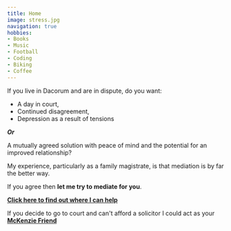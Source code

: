 ```yaml
---
title: Home
image: stress.jpg
navigation: true
hobbies: 
- Books
- Music
- Football
- Coding
- Biking
- Coffee
---
```

If you live in Dacorum and are in dispute, do you want:

* A day in court,
* Continued disagreement,
* Depression as a result of tensions

***Or***

A mutually agreed solution with peace of mind and the potential for an improved relationship?

My experience, particularly as a family magistrate, is that mediation is by far the better way.

If you agree then **let me try to mediate for you**.

**[Click here to find out where I can help](/mediation)**

If you decide to go to court and can't afford a solicitor I could act as your **[McKenzie Friend](/mckenzie-friend)**